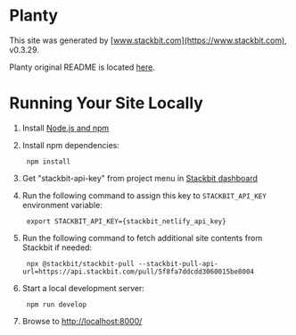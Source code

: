 # Planty

This site was generated by [www.stackbit.com](https://www.stackbit.com), v0.3.29.

Planty original README is located [here](./README.theme.md).

# Running Your Site Locally

1. Install [Node.js and npm](https://nodejs.org/en/)

1. Install npm dependencies:

        npm install

1. Get "stackbit-api-key" from project menu in [Stackbit dashboard](https://app.stackbit.com/dashboard)

1. Run the following command to assign this key to `STACKBIT_API_KEY` environment variable:

        export STACKBIT_API_KEY={stackbit_netlify_api_key}

1. Run the following command to fetch additional site contents from Stackbit if needed:

        npx @stackbit/stackbit-pull --stackbit-pull-api-url=https://api.stackbit.com/pull/5f8fa7ddcdd3060015be8004

1. Start a local development server:

        npm run develop

1. Browse to [http://localhost:8000/](http://localhost:8000/)
